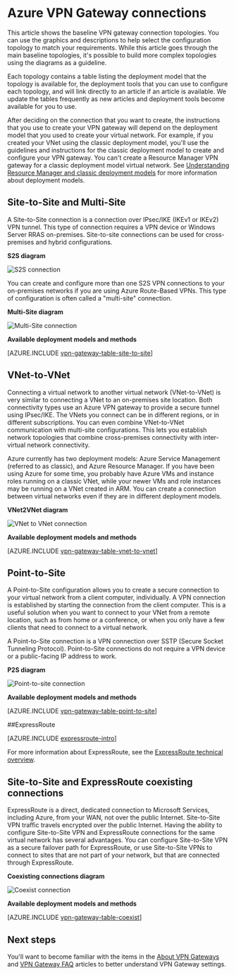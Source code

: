 <!-- rename to vpn-gateway-about-vpngateways.md -->

<properties 
   pageTitle="VPN Gateway connection toplogies | Azure"
   description="View VPN Gateway connection topologies and available configuration tools and deployment models."
   services="vpn-gateway"
   documentationCenter="na"
   authors="cherylmc"
   manager="carmonm"
   editor=""
   tags="azure-resource-manager,azure-service-management"/>
<tags 
   ms.service="vpn-gateway"
   ms.devlang="na"
   ms.topic="get-started-article"
   ms.tgt_pltfrm="na"
   ms.workload="infrastructure-services"
   ms.date="07/19/2016"
   wacn.date=""
   ms.author="cherylmc" />

# Azure VPN Gateway connections

This article shows the baseline VPN gateway connection topologies. You can use the graphics and descriptions to help select the configuration topology to match your requirements. While this article goes through the main baseline topologies, it's possible to build more complex topologies using the diagrams as a guideline.

Each topology contains a table listing the deployment model that the topology is available for, the deployment tools that you can use to configure each topology, and will link directly to an article if an article is available. We update the tables frequently as new articles and deployment tools become available for you to use.

After deciding on the connection that you want to create, the instructions that you use to create your VPN gateway will depend on the deployment model that you used to create your virtual network. For example, if you created your VNet using the classic deployment model, you'll use the guidelines and instructions for the classic deployment model to create and configure your VPN gateway. You can't create a Resource Manager VPN gateway for a classic deployment model virtual network. See [Understanding Resource Manager and classic deployment models](/documentation/articles/resource-manager-deployment-model/) for more information about deployment models.

## Site-to-Site and Multi-Site

A Site-to-Site connection is a connection over IPsec/IKE (IKEv1 or IKEv2) VPN tunnel. This type of connection requires a VPN device or Windows Server RRAS on-premises. Site-to-site connections can be used for cross-premises and hybrid configurations.   


**S2S diagram**

![S2S connection](./media/vpn-gateway-topology/site2site.png "site-to-site")

You can create and configure more than one S2S VPN connections to your on-premises networks if you are using Azure Route-Based VPNs. This type of configuration is often called a "multi-site" connection.
 

**Multi-Site diagram**

![Multi-Site connection](./media/vpn-gateway-topology/multisite.png "multi-site")


**Available deployment models and methods**

[AZURE.INCLUDE [vpn-gateway-table-site-to-site](../../includes/vpn-gateway-table-site-to-site-include.md)] 

## VNet-to-VNet

Connecting a virtual network to another virtual network (VNet-to-VNet) is very similar to connecting a VNet to an on-premises site location. Both connectivity types use an Azure VPN gateway to provide a secure tunnel using IPsec/IKE. The VNets you connect can be in different regions, or in different subscriptions. You can even combine VNet-to-VNet communication with multi-site configurations. This lets you establish network topologies that combine cross-premises connectivity with inter-virtual network connectivity.

Azure currently has two deployment models: Azure Service Management (referred to as classic), and Azure Resource Manager. If you have been using Azure for some time, you probably have Azure VMs and instance roles running on a classic VNet, while your newer VMs and role instances may be running on a VNet created in ARM. You can create a connection between virtual networks even if they are in different deployment models.


**VNet2VNet diagram**

![VNet to VNet connection](./media/vpn-gateway-topology/vnet2vnet.png "vnet-to-vnet")


**Available deployment models and methods**

[AZURE.INCLUDE [vpn-gateway-table-vnet-to-vnet](../../includes/vpn-gateway-table-vnet-to-vnet-include.md)] 


## Point-to-Site

A Point-to-Site configuration allows you to create a secure connection to your virtual network from a client computer, individually. A VPN connection is established by starting the connection from the client computer. This is a useful solution when you want to connect to your VNet from a remote location, such as from home or a conference, or when you only have a few clients that need to connect to a virtual network. 

A Point-to-Site connection is a VPN connection over SSTP (Secure Socket Tunneling Protocol). Point-to-Site connections do not require a VPN device or a public-facing IP address to work. 

**P2S diagram**

![Point-to-site connection](./media/vpn-gateway-topology/point2site.png "point-to-site")

**Available deployment models and methods**

[AZURE.INCLUDE [vpn-gateway-table-point-to-site](../../includes/vpn-gateway-table-point-to-site-include.md)] 


##ExpressRoute

[AZURE.INCLUDE [expressroute-intro](../../includes/expressroute-intro-include.md)]

For more information about ExpressRoute, see the [ExpressRoute technical overview](/documentation/articles/expressroute-introduction/).



## Site-to-Site and ExpressRoute coexisting connections

ExpressRoute is a direct, dedicated connection to Microsoft Services, including Azure, from your WAN, not over the public Internet. Site-to-Site VPN traffic travels encrypted over the public Internet. Having the ability to configure Site-to-Site VPN and ExpressRoute connections for the same virtual network has several advantages. You can configure Site-to-Site VPN as a secure failover path for ExpressRoute, or use Site-to-Site VPNs to connect to sites that are not part of your network, but that are connected through ExpressRoute. 


**Coexisting connections diagram**

![Coexist connection](./media/vpn-gateway-topology/expressroutes2s.png "expressroute-site2site")


**Available deployment models and methods**

[AZURE.INCLUDE [vpn-gateway-table-coexist](../../includes/vpn-gateway-table-coexist-include.md)] 




## Next steps

You'll want to become familiar with the items in the [About VPN Gateways](/documentation/articles/vpn-gateway-about-vpngateways/) and [VPN Gateway FAQ](/documentation/articles/vpn-gateway-vpn-faq/) articles to better understand VPN Gateway settings.





 
